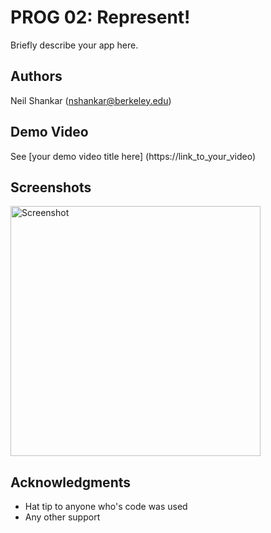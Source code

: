 # PROG 02: Represent!

Briefly describe your app here.

## Authors

Neil Shankar ([nshankar@berkeley.edu](mailto:nshankar@berkeley.edu))

## Demo Video

See [your demo video title here] (https://link_to_your_video)

## Screenshots

<img src="screenshots/main.png" height="400" alt="Screenshot"/>

## Acknowledgments

* Hat tip to anyone who's code was used
* Any other support
